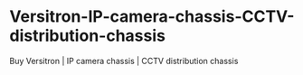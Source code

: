 # Versitron-IP-camera-chassis-CCTV-distribution-chassis
Buy Versitron | IP camera chassis | CCTV distribution chassis
